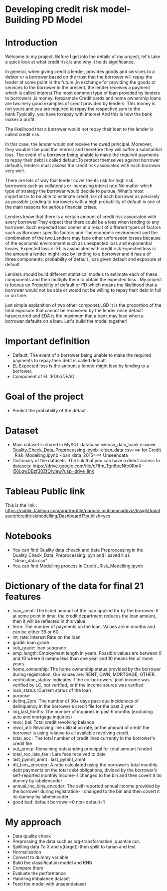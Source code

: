 # Developing credit risk model-Building PD Model
# Introduction

Welcome to my project. Before I get into the details of my project,  let's take a quick look at what credit risk is and why it holds significance.

In general, when giving credit a lender, provides goods and services to a debtor or a borrower based on the trust that the borrower will repay the lender at some point in the future ,in exchange for providing the goods or services to the borrower in the present, the lender receives a payment which is called interest.The most common type of loan provided by lenders to borrowers ,is money. forexample Credit cards and home ownership loans are two very good examples of credit provided by lenders. This money is not yours and you are required to repay the respective sum to the bank.Typically, you have to repay with interest.And this is how the bank makes a profit.

The likelihood that a borrower would not repay their loan to the lender is called credit risk.

In this case, the lender would not receive the owed principal. Moreover, they wouldn't be paid the interest  and therefore they  will  suffer a substantial loss. The event of a borrower being unable to make the required payments to repay their debt is called default.To protect themselves against borrower defaults, lenders must assess the credit risk associated with each borrower very well.

There are lots of way that lender cover the its risk for high risk borrowers:such as collaterals or increasing interst rate.No matter which type of strategy the borrower would decide to pursue, What's most important is to be able to estimate credit risk of each borrower as precisely as possible.Lending to borrowers with a high probability of default is one of the main reasons for serious financial crises.


Lenders know that there is a certain amount of credit risk associated with every borrower.They expect that there could be a loss when lending to any borrower. Such expected loss comes at a result of different types of factors such as Borrower specific factors and The economic environment and the combination of the two.Lenders may face other unforeseen losses because of the economic environment such as unexpected loss and exponential losses.
Expected loss or EL is associated with credit risk.Expected loss is the amount a lender might lose by lending to a borrower and it has a of three components: probability of default ,loss given default and exposure at default.

Lenders should build different statistical models to estimate each of these components and then multiply them
to obtain the expected loss . My project is focous on Probability of default or PD which means the likelihood that a borrower would not be able or would not be willing to repay their debt in full or on time. 

just simple explanition of two other componet,LGD It is the proportion of the total exposure that cannot be recovered by the lender once default hasoccurred and EDA is the maximum that a bank may lose when a borrower defaults on a loan. Let's build the model together!


# Important definition

- Default: The event of a borrower being unable to make the required payments to repay their debt is called default.
- EL:Expected loss is the amount a lender might lose by lending to a borrower.
- Component of EL :PD*LGD*EAD


# Goal of the project
- Predict the probability of the default.  

# Dataset 
- Main dataset is stored in MySQL database ==>loan_data_bank.csv===> Quality_Check_Data_Preprocessing.ipynb
-clean_data.csv===> for Credit _Risk_Modelling.ipynb
-loan_data_2015===> Unseendata 
- Dictionary of the datasets.
The link that you can have a direct access to datasets:
https://drive.google.com/file/d/1fm_Tgn6peNfo0RmX-l56LqwDBzf30ZfQ/view?usp=drive_link

# Tableau Public link
This is the link : https://public.tableau.com/app/profile/parinaz.mohammadi/viz/Insighttodatasetofcreditriskmodelling/Dashboard1?publish=yes

# Notebooks
- You can find Quality data cheack and data Preprocessing  in the Quality_Check_Data_Preprocessing.ipyn and I saved it as "clean_data.csv"
- You can find Modelling process in Credit _Risk_Modelling.ipynb

# Dictionary of the data for final 21 features

- loan_amnt: The listed amount of the loan applied for by the borrower. If at some point in time, the credit department reduces the loan amount, then it will be reflected in this value.
- term: The number of payments on the loan. Values are in months and can be either 36 or 60.
- int_rate: Interest Rate on the loan	
- grade: loan grade	
- sub_grade: loan subgrade
- emp_length: Employment length in years. Possible values are between 0 and 10 where 0 means less than one year and 10 means ten or more years. 
- home_ownership: The home ownership status provided by the borrower during registration. Our values are: RENT, OWN, MORTGAGE, OTHER. 	
- verification_status: Indicates if the co-borrowers' joint income was verified by LC, not verified, or if the income source was verified
- loan_status :Current status of the loan	
- purpose	
- delinq_2yrs :The number of 30+ days past-due incidences of delinquency in the borrower's credit file for the past 2 year	
- inq_last_6mths: The number of inquiries in past 6 months (excluding auto and mortgage inquiries)
- revol_bal: Total credit revolving balance
- revol_util: Revolving line utilization rate, or the amount of credit the borrower is using relative to all available revolving credit.	
- total_acc : The total number of credit lines currently in the borrower's credit file	
- out_prncp: Remaining outstanding principal for total amount funded
- total_rec_late_fee : Late fees received to date
- last_pymnt_amnt : last_pymnt_amnt	
- dti_bins_encoder: A ratio calculated using the borrower’s total monthly debt payments on the total debt obligations,  divided by the borrower’s self-reported monthly income- I changed to the bin and then covert it ito dummy by labelencoder
- annual_inc_bins_encoder: The self-reported annual income provided by the borrower during registration- I changed to the bin and then covert it ito dummy by labelencoder
- good bad: default borrower=0 non-default=1

# My approach 
- Data quality check
- Preprossing the data such as log-transformation ,quantile cut.
- Spiliting data To X and y(target)-then spilit to tarian and test
- Normalization
- Convert to dummy variable
- Bulid the classification model and KNN
- Compare them 
- Evaluate the performance
- Handling imbalance dataset
- Feed the model with unseendataset


```python

```
